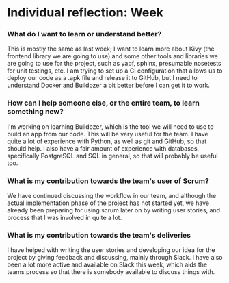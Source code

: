 # Individual reflection: Week 

### What do I want to learn or understand better?

This is mostly the same as last week; I want to learn more about Kivy 
(the frontend library we are going to use) and some other tools and libraries 
we are going to use for the project, such as yapf, sphinx, presumable nosetests 
for unit testings, etc.
I am trying to set up a CI configuration that allows us to deploy our code as
a .apk file and release it to GitHub, but I need to understand Docker and 
Buildozer a bit better before I can get it to work.

### How can I help someone else, or the entire team, to learn something new?

I'm working on learning Buildozer, which is the tool we will need to use to 
build an app from our code. This will be very useful for the team.
I have quite a lot of experience with Python, as well as git and GitHub, so that
should help. I also have a fair amount of experience with databases, specifically
PostgreSQL and SQL in general, so that will probably be useful too.

### What is my contribution towards the team's user of Scrum?

We have continued discussing the workflow in our team, and although the actual
implementation phase of the project has not started yet, we have already been 
preparing for using scrum later on by writing user stories, and process that I 
was involved in quite a lot.

### What is my contribution towards the team's deliveries

I have helped with writing the user stories and developing our idea for the project
by giving feedback and discussing, mainly through Slack. I have also been a lot more
active and available on Slack this week, which aids the teams process so that there
is somebody available to discuss things with.
